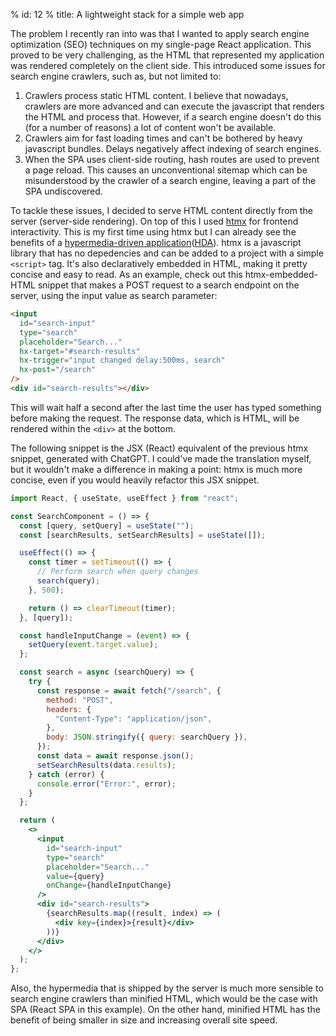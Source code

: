 % id: 12
% title: A lightweight stack for a simple web app

The problem I recently ran into was that I wanted to apply search engine optimization (SEO) techniques on my single-page React application. This proved to be very challenging, as the HTML that represented my application was rendered completely on the client side. This introduced some issues for search engine crawlers, such as, but not limited to:

1. Crawlers process static HTML content. I believe that nowadays, crawlers are more advanced and can execute the javascript that renders the HTML and process that. However, if a search engine doesn't do this (for a number of reasons) a lot of content won't be available.
2. Crawlers aim for fast loading times and can't be bothered by heavy javascript bundles. Delays negatively affect indexing of search engines.
3. When the SPA uses client-side routing, hash routes are used to prevent a page reload. This causes an unconventional sitemap which can be misunderstood by the crawler of a search engine, leaving a part of the SPA undiscovered.

To tackle these issues, I decided to serve HTML content directly from the server (server-side rendering). On top of this I used [htmx](https://htmx.org/essays/hypermedia-driven-applications/) for frontend interactivity. This is my first time using htmx but I can already see the benefits of a [hypermedia-driven application](https://hypermedia.systems/hypermedia-reintroduction/)([HDA](https://htmx.org/essays/hypermedia-driven-applications/)). htmx is a javascript library that has no depedencies and can be added to a project with a simple `<script>` tag. It's also declaratively embedded in HTML, making it pretty concise and easy to read. As an example, check out this htmx-embedded-HTML snippet that makes a POST request to a search endpoint on the server, using the input value as search parameter:

```html
<input
  id="search-input"
  type="search"
  placeholder="Search..."
  hx-target="#search-results"
  hx-trigger="input changed delay:500ms, search"
  hx-post="/search"
/>
<div id="search-results"></div>
```

This will wait half a second after the last time the user has typed something before making the request. The response data, which is HTML, will be rendered within the `<div>` at the bottom.

The following snippet is the JSX (React) equivalent of the previous htmx snippet, generated with ChatGPT. I could've made the translation myself, but it wouldn't make a difference in making a point: htmx is much more concise, even if you would heavily refactor this JSX snippet.

```jsx
import React, { useState, useEffect } from "react";

const SearchComponent = () => {
  const [query, setQuery] = useState("");
  const [searchResults, setSearchResults] = useState([]);

  useEffect(() => {
    const timer = setTimeout(() => {
      // Perform search when query changes
      search(query);
    }, 500);

    return () => clearTimeout(timer);
  }, [query]);

  const handleInputChange = (event) => {
    setQuery(event.target.value);
  };

  const search = async (searchQuery) => {
    try {
      const response = await fetch("/search", {
        method: "POST",
        headers: {
          "Content-Type": "application/json",
        },
        body: JSON.stringify({ query: searchQuery }),
      });
      const data = await response.json();
      setSearchResults(data.results);
    } catch (error) {
      console.error("Error:", error);
    }
  };

  return (
    <>
      <input
        id="search-input"
        type="search"
        placeholder="Search..."
        value={query}
        onChange={handleInputChange}
      />
      <div id="search-results">
        {searchResults.map((result, index) => (
          <div key={index}>{result}</div>
        ))}
      </div>
    </>
  );
};
```

Also, the hypermedia that is shipped by the server is much more sensible to search engine crawlers than minified HTML, which would be the case with SPA (React SPA in this example). On the other hand, minified HTML has the benefit of being smaller in size and increasing overall site speed.
